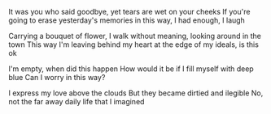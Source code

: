It was you who said goodbye, yet tears are wet on your cheeks
If you're going to erase yesterday's memories in this way, I had enough, I laugh

Carrying a bouquet of flower, I walk without meaning, looking around in the town
This way I'm leaving behind my heart at the edge of my ideals, is this ok

I'm empty, when did this happen
How would it be if I fill myself with deep blue
Can I worry in this way?

I express my love above the clouds
But they became dirtied and ilegible
No, not the far away daily life that I imagined

